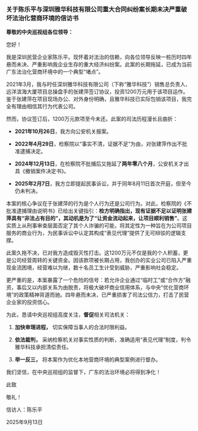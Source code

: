 ### **关于陈乐平与深圳雅华科技有限公司重大合同纠纷案长期未决严重破坏法治化营商环境的信访书**

**尊敬的中央巡视组各位领导：**

您好！

我是深圳民营企业家陈乐平。现怀着对法治的信赖，向各位领导反映一桩历时四年悬而未决、严重影响我企业生存的重大经济纠纷案。此案的长期拖延，已成为当前广东法治化营商环境中的一个典型“堵点”。

2021年3月，我与时任深圳雅华科技有限公司（下称“雅华科技”）销售总负责人、远洋滨海大厦项目总操盘手的张建萍签订协议，投资1200万元用于该项目运作。鉴于张建萍在项目现场办公、对外身份明确，且雅华科技已实际包销该项目，我完全有理由相信其行为代表公司。

然而，协议签订后，1200万元款项至今未还。此案的司法历程漫长且曲折：

- **2021年10月26日**，我方向公安机关报案。
    
- **2022年4月29日**，检察院以“事实不清，证据不足”为由，对张建萍作出不批准逮捕决定。
    
- **2024年12月13日**，在检察院不批捕后又拖延了**两年零八个月**，公安机关才出具《撤销案件决定书》。
    
- **2025年2月7日**，我方立即提起民事诉讼，并于同年8月11日首次开庭，但至今仍未判决。
    

本案的核心争议在于张建萍的行为是个人行为还是公司行为。对此，检察院的《不批准逮捕理由说明书》已给出关键指引：**检方明确指出，现有证据不足以证明张建萍具有“非法占有目的”，其动机是为了“让资金流动起来，让项目顺利销售”**。这实质上从刑事审查层面否定了其个人诈骗的可能，将其定性为一种旨在为公司项目服务的商业行为，为民事诉讼中认定其构成“表见代理”提供了无可辩驳的逻辑支撑。

此案久拖不决，已对我方造成毁灭性打击。这1200万元不仅是我的个人积蓄，更是公司经营周转的关键资金。因该款项被长期占用，我创办的实业公司已陷入严重现金流困境，经营难以为继，数十名员工生计受到威胁，严重影响社会稳定。

更严重的是，本案暴露了一个危险的信号：若允许企业通过“临时工”或“合作方”融资，事后又以内部关系为由脱责，将极大破坏商业信用体系，与中央“优化营商环境”的政策精神背道而驰。四年悬而未决，已严重损害了司法公信力，打击了民营企业家的投资信心。

为此，恳请中央巡视组高度关注，**督促**相关司法机关：

1. **加快审理进程，** 切实保障当事人的合法时限利益。
    
2. **依法裁判，** 采纳检察机关对事实性质的判断，准确适用“表见代理”制度，判令雅华科技承担清偿责任。
    
3. **举一反三，** 将本案作为优化本地营商环境的典型案例进行督办。
    

我们坚信，在中央巡视组的监督下，广东的法治环境必将得到净化！

此致

敬礼！

信访人：陈乐平

2025年9月13日